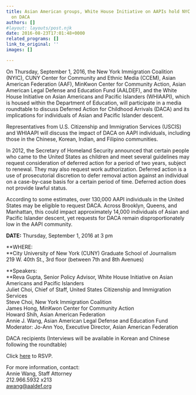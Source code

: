 ```yaml
---
title: Asian American groups, White House Initiative on AAPIs hold NYC media roundtable
  on DACA
authors: []
#layout: layouts/post.njk
date: 2016-08-23T17:01:48+0000
related_programs: []
link_to_original: ''
images: []

---
```

On Thursday, September 1, 2016, the New York Immigration Coalition (NYIC), CUNY
Center for Community and Ethnic Media (CCEM), Asian American Federation (AAF),
MinKwon Center for Community Action, Asian American Legal Defense and Education
Fund (AALDEF), and the White House Initiative on Asian Americans and Pacific
Islanders (WHIAAPI), which is housed within the Department of Education, will
participate in a media roundtable to discuss Deferred Action for Childhood
Arrivals (DACA) and its implications for individuals of Asian and Pacific
Islander descent.

Representatives from U.S. Citizenship and Immigration Services (USCIS) and
WHIAAPI will discuss the impact of DACA on AAPI individuals, including those in
the Chinese, Korean, Indian, and Filipino communities.

In 2012, the Secretary of Homeland Security announced that certain people who
came to the United States as children and meet several guidelines may request
consideration of deferred action for a period of two years, subject to renewal.
They may also request work authorization. Deferred action is a use of
prosecutorial discretion to defer removal action against an individual on a
case-by-case basis for a certain period of time. Deferred action does not
provide lawful status.

According to some estimates, over 130,000 AAPI individuals in the United States
may be eligible to request DACA. Across Brooklyn, Queens, and Manhattan, this
could impact approximately 14,000 individuals of Asian and Pacific Islander
descent, yet requests for DACA remain disproportionately low in the AAPI
community.

**DATE:** Thursday, September 1, 2016 at 3 pm

**WHERE:  
**City University of New York (CUNY) Graduate School of Journalism  
219 W. 40th St., 3rd floor (between 7th and 8th Avenues)

**Speakers:  
**Reva Gupta, Senior Policy Advisor, White House Initiative on Asian Americans and
Pacific Islanders  
Juliet Choi, Chief of Staff, United States Citizenship and Immigration Services  
Steve Choi, New York Immigration Coalition  
James Hong, MinKwon Center for Community Action  
Howard Shih, Asian American Federation  
Annie J. Wang, Asian American Legal Defense and Education Fund  
Moderator:  Jo-Ann Yoo, Executive Director, Asian American Federation

DACA recipients (Interviews will be available in Korean and Chinese following
the roundtable)

Click [here](https://docs.google.com/forms/d/e/1FAIpQLScLStvlnqYr00Nckb6ub5OCvwCGgK69t63yO1OVofDMLO8iFA/viewform) to RSVP.

For more information, contact:  
Annie Wang, Staff Attorney  
212\.966.5932 x213  
awang@aaldef.org